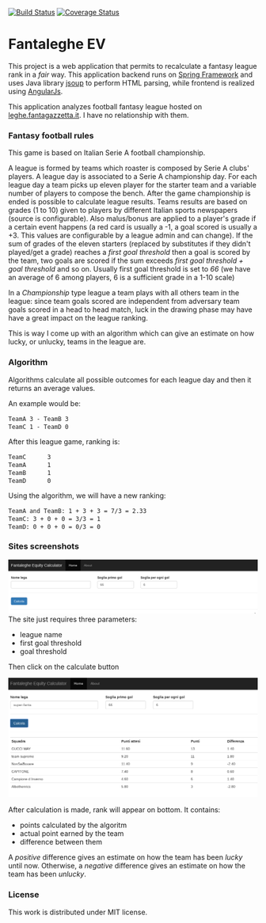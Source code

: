
[![Build Status](https://travis-ci.org/antpas14/fantalegheEV.svg?branch=develop)](https://travis-ci.org/antpas14/fantalegheEV)
[![Coverage Status](https://codecov.io/gh/antpas14/fantalegheEV/branch/develop/graph/badge.svg)](https://codecov.io/gh/antpas14/fantalegheEV/branch/develop/graph/badge.svg)

# Fantaleghe EV

This project is a web application that permits to recalculate a fantasy league rank in a *fair* way.
This application backend runs on <a href="spring.io">Spring Framework</a> and uses Java library <a href="https://jsoup.org">jsoup</a> to perform HTML parsing, while frontend is realized using <a href="https://angularjs.org/">AngularJs</a>.

This application analyzes football fantasy league hosted on <a href="http://leghe.fantagazzetta.it">leghe.fantagazzetta.it</a>. I have no relationship with them.  

### Fantasy football rules
This game is based on Italian Serie A football championship.

A league is formed by teams which roaster is composed by Serie A clubs' players.
A league day is associated to a Serie A championship day. For each league day a team picks up eleven player for the starter team and a variable number of players to compose the bench.
After the game championship is ended is possible to calculate league results.
Teams results are based on grades (1 to 10) given to players by different Italian sports newspapers (source is configurable). Also malus/bonus are applied to a player's grade if a certain event happens (a red card is usually a -1, a goal scored is usually a +3. This values are configurable by a league admin and can change).
If the sum of grades of the eleven starters (replaced by substitutes if they didn't played/get a grade) reaches a *first goal threshold* then a goal is scored by the team, two goals are scored if the sum exceeds *first goal threshold + goal threshold* and so on.
Usually first goal threshold is set to *66* (we have an average of 6 among players, 6 is a sufficient grade in a 1-10 scale)

In a *Championship* type league a team plays with all others team in the league: since team goals scored are independent from adversary team goals scored in a head to head match, luck in the drawing phase may have have a great impact on the league ranking.

This is way I come up with an algorithm which can give an estimate on how lucky, or unlucky, teams in the league are.
### Algorithm

Algorithms calculate all possible outcomes for each league day and then it returns an average values.

An example would be:
   
    TeamA 3 - TeamB 3
    TeamC 1 - TeamD 0
   
After this league game, ranking is:

    TeamC      3 
    TeamA      1    
    TeamB      1 
    TeamD      0 

Using the algorithm, we will have a new ranking:
    
    TeamA and TeamB: 1 + 3 + 3 = 7/3 = 2.33
    TeamC: 3 + 0 + 0 = 3/3 = 1
    TeamD: 0 + 0 + 0 = 0/3 = 0
    
### Sites screenshots

![Homepage](docs/images/fantaleghe_empty.png)
The site just requires three parameters:
* league name 
* first goal threshold
* goal threshold

Then click on the calculate button

![After calculation](docs/images/fantaleghe_filled.png)

After calculation is made, rank will appear on bottom. It contains:
* points calculated by the algoritm 
* actual point earned by the team
* difference between them

A *positive* difference gives an estimate on how the team has been *lucky* until now. Otherwise, a *negative* difference gives an estimate on how the team has been *unlucky*.

### License

This work is distributed under MIT license.
